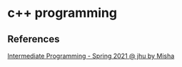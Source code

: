 # c++ programming


## References
[Intermediate Programming - Spring 2021 @ jhu by Misha](https://jhu-ip.github.io/cs220-sp21/)

